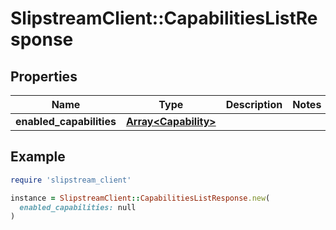 # SlipstreamClient::CapabilitiesListResponse

## Properties

| Name | Type | Description | Notes |
| ---- | ---- | ----------- | ----- |
| **enabled_capabilities** | [**Array&lt;Capability&gt;**](Capability.md) |  |  |

## Example

```ruby
require 'slipstream_client'

instance = SlipstreamClient::CapabilitiesListResponse.new(
  enabled_capabilities: null
)
```

